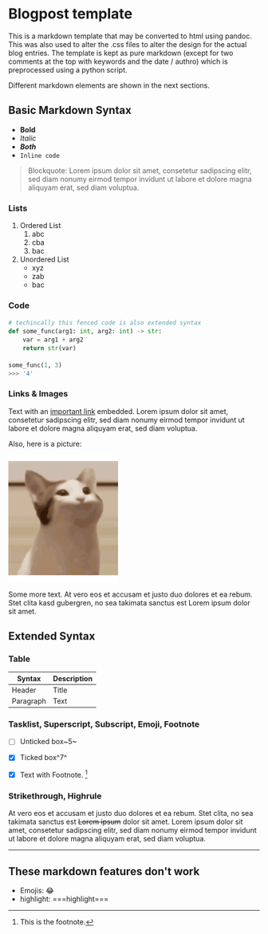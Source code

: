 <!-- cheminformatics, computational drug design, machine learning, programming, blog, blog posts, samuel homberg, academia, research, Münster --> 
<!-- Samuel Homberg, 21.JUL.2023 -->

# Blogpost template

This is a markdown template that may be converted to html using pandoc. This was also used to alter the .css files to alter the design for the actual blog entries. The template is kept as pure markdown (except for two comments at the top with keywords and the date / authro) which is preprocessed using a python script. 

Different markdown elements are shown in the next sections.

## Basic Markdown Syntax

- **Bold**
- *Italic*
- ***Both***
- `Inline code`

> Blockquote: Lorem ipsum dolor sit amet, consetetur sadipscing elitr, sed diam nonumy eirmod tempor invidunt ut labore et dolore magna aliquyam erat, sed diam voluptua.

### Lists

1. Ordered List
    1. abc
    2. cba
    3. bac
2. Unordered List
    - xyz
    - zab
    - bac

### Code

```py
# techincally this fenced code is also extended syntax
def some_func(arg1: int, arg2: int) -> str:
    var = arg1 + arg2
    return str(var)

some_func(1, 3)
>>> '4'
```

### Links & Images

Text with an [important link](https://www.youtube.com/watch?v=dQw4w9WgXcQ) embedded. Lorem ipsum dolor sit amet, consetetur sadipscing elitr, sed diam nonumy eirmod tempor invidunt ut labore et dolore magna aliquyam erat, sed diam voluptua.

Also, here is a picture:

![Alttext / image description](./images/template.gif)

Some more text.  At vero eos et accusam et justo duo dolores et ea rebum. Stet clita kasd gubergren, no sea takimata sanctus est Lorem ipsum dolor sit amet.

## Extended Syntax

### Table

| Syntax | Description |
| ----------- | ----------- |
| Header | Title |
| Paragraph | Text |

### Tasklist, Superscript, Subscript, Emoji, Footnote

- [ ] Unticked box~5~
- [x] Ticked box^7^
- [x] Text with Footnote. [^1]


### Strikethrough, Highrule

 At vero eos et accusam et justo duo dolores et ea rebum. Stet clita, no sea takimata sanctus est ~~Lorem ipsum~~ dolor sit amet. Lorem ipsum dolor sit amet, consetetur sadipscing elitr, sed diam nonumy eirmod tempor invidunt ut labore et dolore magna aliquyam erat, sed diam voluptua.

---

## These markdown features don't work

- Emojis: :joy:
- highlight: ===highlight===

[^1]: This is the footnote.
